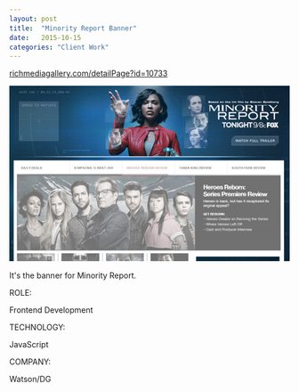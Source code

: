 ```yaml
---
layout: post
title:  "Minority Report Banner"
date:   2015-10-15
categories: "Client Work"
---
```

[richmediagallery.com/detailPage?id=10733][workUrl]

[![xFiles](/images/2015/minority-report-banner/img01.jpg)][workUrl]

It's the banner for Minority Report.

<div class="post-category">
<p class="post-title">ROLE:</p> 
<p class="post-value">Frontend Development</p>
</div>


<div class="post-category">
<p class="post-title">TECHNOLOGY:</p> 
<p class="post-value">JavaScript</p>
</div>


<div class="post-category">
<p class="post-title">COMPANY:</p> 
<p class="post-value">Watson/DG</p>
</div>

[workUrl]: https://www.richmediagallery.com/detailPage?id=10733

